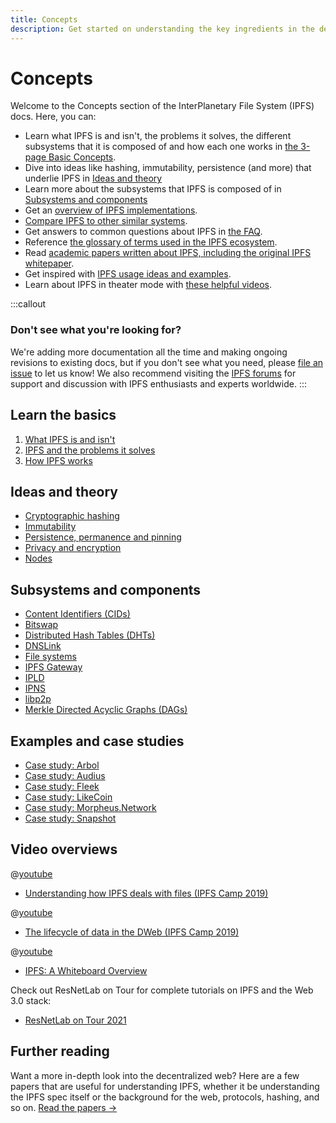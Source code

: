 ```yaml
---
title: Concepts
description: Get started on understanding the key ingredients in the decentralized web and how IPFS works.
---
```


# Concepts

Welcome to the Concepts section of the InterPlanetary File System (IPFS) docs. Here, you can:

- Learn what IPFS is and isn't, the problems it solves, the different subsystems that it is composed of and how each one works in [the 3-page Basic Concepts](#learn-the-basics).
- Dive into ideas like hashing, immutability, persistence (and more) that underlie IPFS in [Ideas and theory](#ideas-and-theory)
- Learn more about the subsystems that IPFS is composed of in [Subsystems and components](#subsystems-and-components)
- Get an [overview of IPFS implementations](../concepts/ipfs-implementations.md).
- [Compare IPFS to other similar systems](../concepts/comparisons.md).
- Get answers to common questions about IPFS in [the FAQ](../concepts/faq.md).
- Reference [the glossary of terms used in the IPFS ecosystem](../concepts/glossary.md).
- Read [academic papers written about IPFS, including the original IPFS whitepaper](../concepts/further-reading/academic-papers.md).
- Get inspired with [IPFS usage ideas and examples](#examples-and-case-studies).
- Learn about IPFS in theater mode with [these helpful videos](#video-overviews).

:::callout
### Don't see what you're looking for?

We're adding more documentation all the time and making ongoing revisions to existing docs, but if you don't see what you need, please [file an issue](https://github.com/ipfs/ipfs-docs/issues/new?assignees=&labels=OKR+3%3A+Content+Improvement%2C+docs-ipfs&template=content-request.md&title=%5BCONTENT+REQUEST%5D+%28add+your+title+here%21%29) to let us know! We also recommend visiting the [IPFS forums](https://discuss.ipfs.tech/) for support and discussion with IPFS enthusiasts and experts worldwide.
:::

## Learn the basics

1. [What IPFS is and isn't](../concepts/what-is-ipfs.md)
1. [IPFS and the problems it solves](../concepts/ipfs-solves.md)
1. [How IPFS works](../concepts/how-ipfs-works.md)

## Ideas and theory

- [Cryptographic hashing](hashing.md)
- [Immutability](immutability.md)
- [Persistence, permanence and pinning](persistence.md)
- [Privacy and encryption](privacy-and-encryption.md)
- [Nodes](nodes.md)

## Subsystems and components

- [Content Identifiers (CIDs)](content-addressing.md)
- [Bitswap](bitswap.md)
- [Distributed Hash Tables (DHTs)](dht.md)
- [DNSLink](dnslink.md)
- [File systems](file-systems.md)
- [IPFS Gateway](ipfs-gateway.md)
- [IPLD](ipld.md)
- [IPNS](ipns.md)
- [libp2p](libp2p.md)
- [Merkle Directed Acyclic Graphs (DAGs)](merkle-dag.md)

## Examples and case studies

- [Case study: Arbol](../case-studies/arbol.md)
- [Case study: Audius](../case-studies/audius.md)
- [Case study: Fleek](../case-studies/fleek.md)
- [Case study: LikeCoin](../case-studies/likecoin.md)
- [Case study: Morpheus.Network](../case-studies/morpheus.md)
- [Case study: Snapshot](../case-studies/snapshot.md)

## Video overviews

<!-- markdown-link-check-disable -->
@[youtube](Z5zNPwMDYGg)

- [Understanding how IPFS deals with files (IPFS Camp 2019)](https://youtu.be/Z5zNPwMDYGg)

@[youtube](fLUq0RkiTBA)

- [The lifecycle of data in the DWeb (IPFS Camp 2019)](https://youtu.be/fLUq0RkiTBA)

@[youtube](J-drqD2UebM)

- [IPFS: A Whiteboard Overview](https://www.youtube.com/watch?v=J-drqD2UebM)
<!-- markdown-link-check-enable-->
Check out ResNetLab on Tour for complete tutorials on IPFS and the Web 3.0 stack:

- [ResNetLab on Tour 2021](https://research.protocol.ai/tutorials/resnetlab-on-tour/)


## Further reading

Want a more in-depth look into the decentralized web? Here are a few papers that are useful for understanding IPFS, whether it be understanding the IPFS spec itself or the background for the web, protocols, hashing, and so on. [Read the papers →](further-reading/academic-papers.md)
